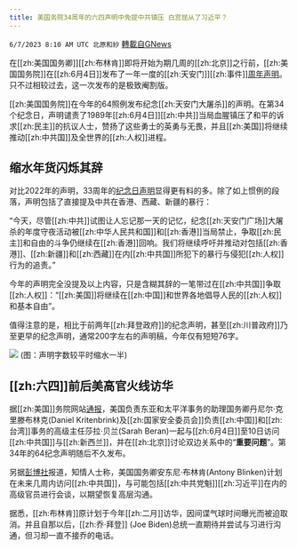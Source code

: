 ```yaml
---
title: 美国务院34周年的六四声明中免提中共镇压 白宫屈从了习近平？
---
```

`6/7/2023 8:10 AM UTC 北原和紗` [轉載自GNews](https://gnews.org/articles/1364413)

在[[zh:美国国务卿]][[zh:布林肯]]即将开始为期几周的[[zh:北京]]之行前，[[zh:美国国务院]]在[[zh:6月4日]]发布了一年一度的[[zh:天安门]][[zh:事件]][周年声明](https://www.state.gov/on-the-34th-anniversary-of-tiananmen-square/)。只不过相较过去，这一次发布的是极致阉割版。

[[zh:美国国务院]]在今年的64照例发布纪念[[zh:天安门大屠杀]]的声明。在第34个纪念日，声明谴责了1989年[[zh:6月4日]][[zh:中共]]当局血腥镇压了和平的诉求[[zh:民主]]的抗议人士，赞扬了这些勇士的英勇与无畏，并且[[zh:美国]]将继续推动[[zh:中共国]]及全世界的[[zh:人权]]进程。

## 缩水年货闪烁其辞

对比2022年的声明，33周年的[纪念日声明](https://www.state.gov/the-33rd-anniversary-of-tiananmen-square/)显得更有料的多。除了如上惯例的段落，声明包括了直接提及中共在香港、西藏、新疆的暴行：

“今天，尽管[[zh:中共]]试图让人忘记那一天的记忆，纪念[[zh:天安门广场]]大屠杀的年度守夜活动被[[zh:中华人民共和国]]和[[zh:香港]]当局禁止，争取[[zh:民主]]和自由的斗争仍继续在[[zh:香港]]回响。我们将继续呼吁并推动对包括[[zh:香港]]、[[zh:新疆]]和[[zh:西藏]]在内[[zh:中共国]]所犯下的暴行与侵犯[[zh:人权]]行为的追责。”

今年的声明完全没提及以上内容，只是含糊其辞的一笔带过在[[zh:中共国]]争取[[zh:人权]]：“[[zh:美国]]将继续在[[zh:中国]]和世界各地倡导人民的[[zh:人权]]和基本自由”。

值得注意的是，相比于前两年[[zh:拜登政府]]的纪念声明，甚至[[zh:川普政府]]乃至更早的纪念声明，通常200字左右的声明稿，今年仅有短短76字。


![](https://i.imgur.com/GXlIRlh.png)
(图：声明字数较平时缩水一半)


## [[zh:六四]]前后美高官火线访华

据[[zh:美国]]务院网站[通报](https://www.state.gov/assistant-secretary-kritenbrinks-travel-to-the-peoples-republic-of-china-and-new-zealand/)，美国负责东亚和太平洋事务的助理国务卿丹尼尔·克里滕布林克(Daniel Kritenbrink)及[[zh:国家安全委员会]]负责[[zh:中国]]和[[zh:台湾]]事务的高级主任莎拉·贝兰(Sarah Beran)一起与[[zh:6月4日]]至10日访问[[zh:中共国]]与[[zh:新西兰]]，并在[[zh:北京]]讨论双边关系中的“**重要问题**”。第34年的64纪念声明随后不久发布。

另据[彭博社](https://www.bloomberg.com/news/articles/2023-06-06/blinken-poised-to-travel-to-beijing-for-talks-in-coming-weeks)报道，知情人士称，美国国务卿安东尼·布林肯(Antony Blinken)计划在未来几周内访问[[zh:中共国]]，与可能包括[[zh:中共党魁]][[zh:习近平]]在内的高级官员进行会谈，以期望恢复高层沟通。

据悉，[[zh:布林肯]]原计划于今年[[zh:二月]]访华，因间谍气球时间曝光而被迫取消。并且自那以后，[[zh:乔·拜登]] (Joe Biden)总统一直期待并尝试与习进行沟通，但习却一直不接乔的电话。
